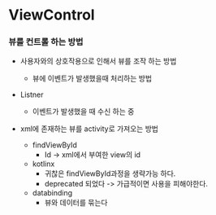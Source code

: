 # ViewControl

### 뷰를 컨트롤 하는 방법
- 사용자와의 상호작용으로 인해서 뷰를 조작 하는 방법
	- 뷰에 이벤트가 발생했을때 처리하는 방법
- Listner
	- 이벤트가 발생했을 때 수신 하는 중
	
- xml에 존재하는 뷰를 activity로 가져오는 방법
	- findViewById
		- Id -> xml에서 부여한 view의 id
	- kotlinx
		- 귀찮은 findViewById과정을 생략가능 하다.
		- deprecated 되었다 -> 가급적이면 사용을 피해야한다.
	- databinding
		- 뷰와 데이터를 묶는다

